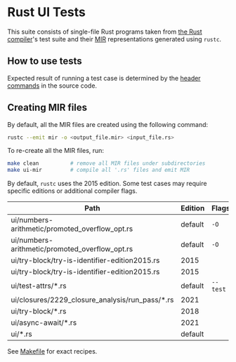 # Rust UI Tests

This suite consists of single-file Rust programs taken from [the Rust compiler](https://github.com/rust-lang/rust/tree/master/tests/ui)'s test suite and their [MIR](https://github.com/rust-lang/rfcs/blob/master/text/1211-mir.md) representations generated using `rustc`. 

## How to use tests

Expected result of running a test case is determined by the [header commands](https://rustc-dev-guide.rust-lang.org/tests/ui.html#controlling-passfail-expectations) in the source code.

## Creating MIR files

By default, all the MIR files are created using the following command:

```sh
rustc --emit mir -o <output_file.mir> <input_file.rs>
```

To re-create all the MIR files, run:

```sh
make clean          # remove all MIR files under subdirectories
make ui-mir         # compile all '.rs' files and emit MIR
```

By default, `rustc` uses the 2015 edition. Some test cases may require specific editions or additional compiler flags.

| Path | Edition | Flags |
| ---  | ---     | ----- |
| ui/numbers-arithmetic/promoted_overflow_opt.rs | default | `-O` |
| ui/numbers-arithmetic/promoted_overflow_opt.rs | default | `-O` |
| ui/try-block/try-is-identifier-edition2015.rs | 2015 | |
| ui/try-block/try-is-identifier-edition2015.rs | 2015 | |
| ui/test-attrs/*.rs | default | `--test` |
| ui/closures/2229_closure_analysis/run_pass/*.rs | 2021 | |
| ui/try-block/*.rs | 2018 | |
| ui/async-await/*.rs | 2021 | |
| ui/*.rs | default | |

See [Makefile](./Makefile) for exact recipes.